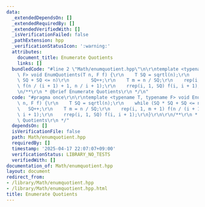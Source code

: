 ```yaml
---
data:
  _extendedDependsOn: []
  _extendedRequiredBy: []
  _extendedVerifiedWith: []
  _isVerificationFailed: false
  _pathExtension: hpp
  _verificationStatusIcon: ':warning:'
  attributes:
    document_title: Enumerate Quotients
    links: []
  bundledCode: "#line 2 \"Math/enumquotient.hpp\"\n\r\ntemplate <typename T, typename\
    \ F> void EnumQuotients(T n, F f) {\r\n    T SQ = sqrtl(n);\r\n    while (SQ *\
    \ SQ + SQ <= n)\r\n        SQ++;\r\n    T m = n / SQ;\r\n    rep(i, 1, m + 1)\
    \ f(n / (i + 1) + 1, n / i + 1);\r\n    rrep(i, 1, SQ) f(i, i + 1);\r\n}\r\n\r\
    \n/**\r\n * @brief Enumerate Quotients\r\n */\n"
  code: "#pragma once\r\n\r\ntemplate <typename T, typename F> void EnumQuotients(T\
    \ n, F f) {\r\n    T SQ = sqrtl(n);\r\n    while (SQ * SQ + SQ <= n)\r\n     \
    \   SQ++;\r\n    T m = n / SQ;\r\n    rep(i, 1, m + 1) f(n / (i + 1) + 1, n /\
    \ i + 1);\r\n    rrep(i, 1, SQ) f(i, i + 1);\r\n}\r\n\r\n/**\r\n * @brief Enumerate\
    \ Quotients\r\n */"
  dependsOn: []
  isVerificationFile: false
  path: Math/enumquotient.hpp
  requiredBy: []
  timestamp: '2025-04-17 22:07:07+09:00'
  verificationStatus: LIBRARY_NO_TESTS
  verifiedWith: []
documentation_of: Math/enumquotient.hpp
layout: document
redirect_from:
- /library/Math/enumquotient.hpp
- /library/Math/enumquotient.hpp.html
title: Enumerate Quotients
---
```


